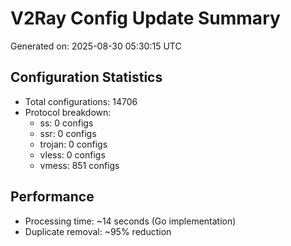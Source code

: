 # V2Ray Config Update Summary
Generated on: 2025-08-30 05:30:15 UTC

## Configuration Statistics
- Total configurations: 14706
- Protocol breakdown:
  - ss: 0 configs
  - ssr: 0 configs
  - trojan: 0 configs
  - vless: 0 configs
  - vmess: 851 configs

## Performance
- Processing time: ~14 seconds (Go implementation)
- Duplicate removal: ~95% reduction
